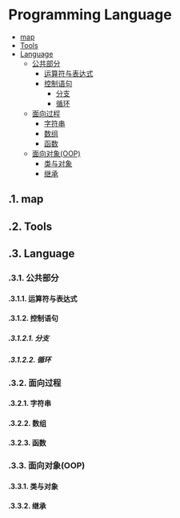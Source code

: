 <h1>Programming Language</h1>
<!-- TOC -->

- [map](#map)
- [Tools](#tools)
- [Language](#language)
    - [公共部分](#公共部分)
        - [运算符与表达式](#运算符与表达式)
        - [控制语句](#控制语句)
            - [分支](#分支)
            - [循环](#循环)
    - [面向过程](#面向过程)
        - [字符串](#字符串)
        - [数组](#数组)
        - [函数](#函数)
    - [面向对象(OOP)](#面向对象oop)
        - [类与对象](#类与对象)
        - [继承](#继承)

<!-- /TOC -->

## .1. map

## .2. Tools

## .3. Language

### .3.1. 公共部分

#### .3.1.1. 运算符与表达式

#### .3.1.2. 控制语句

##### .3.1.2.1. 分支

##### .3.1.2.2. 循环

### .3.2. 面向过程

#### .3.2.1. 字符串

#### .3.2.2. 数组

#### .3.2.3. 函数

### .3.3. 面向对象(OOP)

#### .3.3.1. 类与对象

#### .3.3.2. 继承